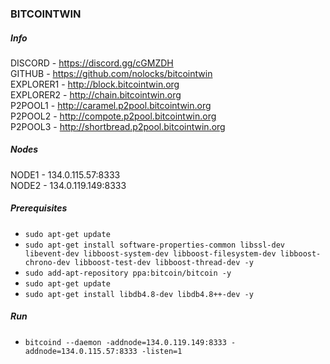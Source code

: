 ### BITCOINTWIN

##### Info
DISCORD - https://discord.gg/cGMZDH  
GITHUB - https://github.com/nolocks/bitcointwin  
EXPLORER1 - http://block.bitcointwin.org  
EXPLORER2 - http://chain.bitcointwin.org  
P2POOL1 - http://caramel.p2pool.bitcointwin.org  
P2POOL2 - http://compote.p2pool.bitcointwin.org  
P2POOL3 - http://shortbread.p2pool.bitcointwin.org  

##### Nodes
NODE1 - 134.0.115.57:8333  
NODE2 - 134.0.119.149:8333  

##### Prerequisites
- `sudo apt-get update`  
- `sudo apt-get install software-properties-common libssl-dev libevent-dev libboost-system-dev libboost-filesystem-dev libboost-chrono-dev libboost-test-dev libboost-thread-dev -y`  
- `sudo add-apt-repository ppa:bitcoin/bitcoin -y`  
- `sudo apt-get update`  
- `sudo apt-get install libdb4.8-dev libdb4.8++-dev -y`  

##### Run
- `bitcoind --daemon -addnode=134.0.119.149:8333 -addnode=134.0.115.57:8333 -listen=1`  
